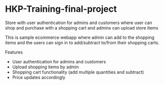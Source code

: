 # HKP-Training-final-project
Store with user authentication for admins and customers where user can shop and purchase with a shopping cart and admins can upload store items



This is sample ecommerce webapp where admin can add to the shopping items and the users can sign in to add/subtract to/from their shopping carts.

Features
- User authentication for admins and customers
- Upload shopping items by admin
- Shopping cart functionality (add multiple quantities and subtract)
- Price updates accordingly

